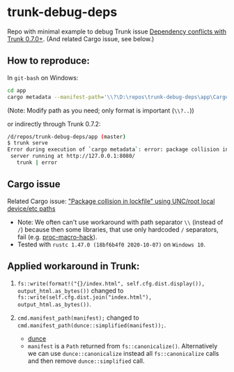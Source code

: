 # trunk-debug-deps

Repo with minimal example to debug Trunk issue [Dependency conflicts with Trunk 0.7.0+](https://github.com/thedodd/trunk/issues/82). (And related Cargo issue, see below.)

## How to reproduce:
In `git-bash` on Windows:

```bash
cd app
cargo metadata --manifest-path='\\?\D:\repos\trunk-debug-deps\app\Cargo.toml'
```
(Note: Modify path as you need; only format is important (`\\?..`))

or indirectly through Trunk 0.7.2:

```bash
/d/repos/trunk-debug-deps/app (master)
$ trunk serve
Error during execution of `cargo metadata`: error: package collision in the lockfile: packages dummy_dep v0.1.0 (D:\repos\trunk-debug-deps\app\../dummy_dep) and dummy_dep v0.1.0 (D:\repos\trunk-debug-deps\dummy_dep) are different, but only one can be written to lockfile unambiguously
 server running at http://127.0.0.1:8080/
   trunk | error
```

## Cargo issue

Related Cargo issue: ["Package collision in lockfile" using UNC/root local device/etc paths](https://github.com/rust-lang/cargo/issues/6198)
- Note: We often can't use workaround with path separator `\\` (instead of `/`) because then some libraries, that use only hardcoded `/` separators, fail (e.g. [proc-macro-hack](https://github.com/dtolnay/proc-macro-hack/blob/3da1be8f9519c725b1f425a954b06a1a0a8b25ac/nested/src/lib.rs#L43)).  
- Tested with `rustc 1.47.0 (18bf6b4f0 2020-10-07)` on `Windows 10`.

## Applied workaround in Trunk:

  1. `fs::write(format!("{}/index.html", self.cfg.dist.display()), output_html.as_bytes())` changed to `fs::write(self.cfg.dist.join("index.html"), output_html.as_bytes())`.
  
  2. `cmd.manifest_path(manifest);` changed to ` cmd.manifest_path(dunce::simplified(manifest));`.
     - [dunce](https://crates.io/crates/dunce)
     - `manifest` is a `Path` returned from `fs::canonicalize()`. Alternatively we can use `dunce::canonicalize` instead all `fs::canonicalize` calls and then remove `dunce::simplified` call.
